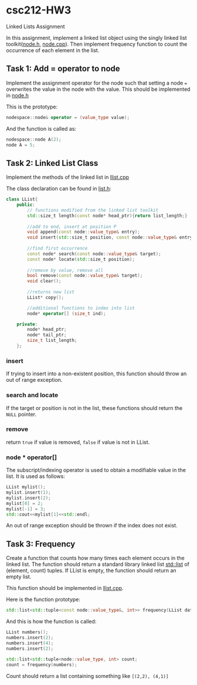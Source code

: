 # csc212-HW3
Linked Lists Assignment

In this assignment, implement a linked list object using the singly linked list toolkit([node.h](node.h), [node.cpp](node.cpp)). Then implement frequency function to count the occurrence of each element in the list. 


## Task 1: Add = operator to node
Implement the assignment operator for the node such that setting a node `=` overwrites the value in the node with the value. This should be implemented in [node.h](node.h)

This is the prototype:
```c++
nodespace::node& operator = (value_type value);
```

 And the function is called as:
 ```c++
 nodespace::node A(2);
 node A = 5;
 ```

## Task 2: Linked List Class
Implement the methods of the linked list in [llist.cpp](llist.cpp)

The class declaration can be found in [list.h](list.h):
```c++
class LList{
	public:
        // functions modified from the linked list toolkit
        std::size_t length(const node* head_ptr){return list_length;}
        
        //add to end, insert at position P
        void append(const node::value_type& entry);
        void insert(std::size_t position, const node::value_type& entry);   
        
        //find first occurrence
        const node* search(const node::value_type& target);
        const node* locate(std::size_t position);
        
        //remove by value, remove all
        bool remove(const node::value_type& target);
        void clear();
        
        //returns new list
        LList* copy();

        //additional functions to index into list
        node* operator[] (size_t ind);

    private:
        node* head_ptr;
        node* tail_ptr;
        size_t list_length;
    };
```


### insert
If trying to insert into a non-existent position, this function should throw an out of range exception. 

### search and locate
If the target or position is not in the list, these functions should return the `NULL` pointer.

### remove
return `true` if value is removed, `false` if value is not in LList.

### node * operator[]
The subscript/indexing operator is used to obtain a modifiable value in the list. It is used as follows:
```c++
LList mylist();
mylist.insert(1);
mylist.insert(2);
mylist[0] = 2;
mylist[-1] = 3;
std::cout<<mylist[1]<<std::endl;
```
An out of range exception should be thrown if the index does not exist. 


## Task 3: Frequency
Create a function that counts how many times each element occurs in the linked list. The function should return a standard library linked list [std::list](https://devdocs.io/cpp/container/list) of (element, count) tuples. If LList is empty, the function should return an empty list. 

This function should be implemented in [llist.cpp](llist.cpp). 

Here is the function prototype:
```c++
std::list<std::tuple<const node::value_type&, int>> frequency(LList data);

```
And this is how the function is called:
```c++
LList numbers();
numbers.insert(2);
numbers.insert(4);
numbers.insert(2);
 
std::list<std::tuple<node::value_type, int> count;
count = frequency(numbers);
```
Count should return a list containing something like `[(2,2), (4,1)]`

